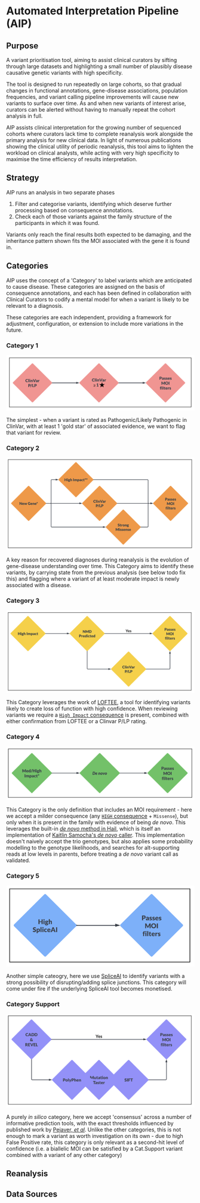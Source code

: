 # Automated Interpretation Pipeline (AIP)

## Purpose

A variant prioritisation tool, aiming to assist clinical curators by sifting through
large datasets and highlighting a small number of plausibly disease causative genetic
variants with high specificity.

The tool is designed to run repeatedly on large cohorts, so that gradual changes in
functional annotations, gene-disease associations, population frequencies, and variant
calling pipeline improvements will cause new variants to surface over time. As and
when new variants of interest arise, curators can be alerted without having to
manually repeat the cohort analysis in full.

AIP assists clinical interpretation for the growing number of sequenced cohorts where
curators lack time to complete reanalysis work alongside the primary analysis for new
clinical data. In light of numerous publications showing the clinical utility of
periodic reanalysis, this tool aims to lighten the workload on clinical analysts,
while acting with very high specificity to maximise the time efficiency of results
interpretation.

## Strategy

AIP runs an analysis in two separate phases

1. Filter and categorise variants, identifying which deserve further processing based
on consequence annotations.
2. Check each of those variants against the family structure of the participants in
which it was found.

Variants only reach the final results both expected to be damaging, and the inheritance
pattern shown fits the MOI associated with the gene it is found in.

## Categories

AIP uses the concept of a 'Category' to label variants which are anticipated to cause
disease. These categories are assigned on the basis of consequence annotations, and each
has been defined in collaboration with Clinical Curators to codify a mental model for
when a variant is likely to be relevant to a diagnosis.

These categories are each independent, providing a framework for adjustment, configuration,
or extension to include more variations in the future.

### Category 1

![CategoryBoolean1](design_docs/images/Category1.png)

The simplest - when a variant is rated as Pathogenic/Likely Pathogenic in ClinVar, with
at least 1 'gold star' of associated evidence, we want to flag that variant for review.

### Category 2

![CategoryBoolean2](design_docs/images/Category2.png)

A key reason for recovered diagnoses during reanalysis is the evolution of gene-disease
understanding over time. This Category aims to identify these variants, by carrying state
from the previous analysis (see below todo fix this) and flagging where a variant of at
least moderate impact is newly associated with a disease.

### Category 3

![CategoryBoolean3](design_docs/images/Category3.png)

This Category leverages the work of [LOFTEE](https://github.com/konradjk/loftee), a tool
for identifying variants likely to create loss of function with high confidence. When
reviewing variants we require a [`High Impact` consequence](http://asia.ensembl.org/info/genome/variation/prediction/predicted_data.html)
is present, combined with either confirmation from LOFTEE or a Clinvar P/LP rating.

### Category 4

![CategoryBoolean4](design_docs/images/Category4.png)

This Category is the only definition that includes an MOI requirement - here we accept a
milder consequence (any [`HIGH` consequence](http://asia.ensembl.org/info/genome/variation/prediction/predicted_data.html) + `Missense`),
but only when it is present in the family with evidence of being _de novo_. This leverages
the built-in [_de novo_ method in Hail](https://hail.is/docs/0.2/methods/genetics.html#hail.methods.de_novo),
which is itself an implementation of [Kaitlin Samocha's _de novo_ caller](https://github.com/ksamocha/de_novo_scripts).
This implementation doesn't naively accept the trio genotypes, but also applies some probability
modelling to the genotype likelihoods, and searches for alt-supporting reads at low levels in
parents, before treating a _de novo_ variant call as validated.

### Category 5

![CategoryBoolean5](design_docs/images/Category5.png)

Another simple cateogry, here we use [SpliceAI](https://www.cell.com/cell/pdf/S0092-8674(18)31629-5.pdf) to identify
variants with a strong possibility of disrupting/adding splice junctions. This category will
come under fire if the underlying SpliceAI tool becomes monetised.

### Category Support

![CategoryBooleanSupport](design_docs/images/CategorySupport.png)

A purely _in silico_ category, here we accept 'consensus' across a number of informative
prediction tools, with the exact thresholds influenced by published work by [Pejaver, _et al_](https://www.biorxiv.org/content/10.1101/2022.03.17.484479v1).
Unlike the other categories, this is not enough to mark a variant as worth investigation on
its own - due to high False Positive rate, this category is only relevant as a second-hit
level of confidence (i.e. a biallelic MOI can be satisfied by a Cat.Support variant combined
with a variant of any other category)

## Reanalysis

## Data Sources

